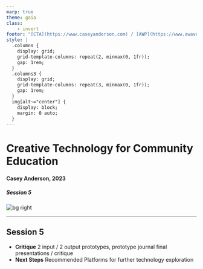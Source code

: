 ```yaml
---
marp: true
theme: gaia
class:
    - invert
footer: "[CTA](https://www.caseyanderson.com) / [AWP](https://www.awavepress.com)"
style: |
  .columns {
    display: grid;
    grid-template-columns: repeat(2, minmax(0, 1fr));
    gap: 1rem;
  }
  .columns3 {
    display: grid;
    grid-template-columns: repeat(3, minmax(0, 1fr));
    gap: 1rem;
  } 
  img[alt~="center"] {
    display: block;
    margin: 0 auto;
  }
---
```


# Creative Technology for Community Education
#### Casey Anderson, 2023

##### Session 5

![bg right](.\imgs\LKM\paperclips-matenwa-2019-ZJackson.JPG)

---

<!-- paginate: true -->

## Session 5
- **Critique** 2 input / 2 output prototypes, prototype journal final presentations / critique
- **Next Steps** Recommended Platforms for further technology exploration
